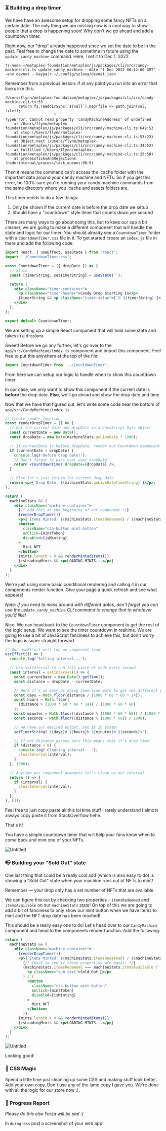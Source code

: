 ### ⏳ Building a drop timer

We have have an awesome setup for dropping some fancy NFTs on a certain date. The only thing we are missing now is a cool way to show people that a drop is happening soon! Why don't we go ahead and add a countdown timer.

Right now, our "drop" already happened since we set the date to be in the past. Feel free to change the date to sometime in future using the `update_candy_machine` command. Here, I set it to Dec 1, 2022.

```plaintext
ts-node ~/metaplex-foundation/metaplex/js/packages/cli/src/candy-machine-cli.ts update_candy_machine --date "1 Dec 2022 00:12:00 GMT" --env devnet --keypair ~/.config/solana/devnet.json
```

Remember from a previous lesson: if at any point you run into an error that looks like this:
```plaintext
/Users/flynn/metaplex-foundation/metaplex/js/packages/cli/src/candy-machine-cli.ts:53
      return fs.readdirSync(`${val}`).map(file => path.join(val, file));
                      ^
TypeError: Cannot read property 'candyMachineAddress' of undefined
    at /Users/flynn/metaplex-foundation/metaplex/js/packages/cli/src/candy-machine-cli.ts:649:53
    at step (/Users/flynn/metaplex-foundation/metaplex/js/packages/cli/src/candy-machine-cli.ts:53:23)
    at Object.next (/Users/flynn/metaplex-foundation/metaplex/js/packages/cli/src/candy-machine-cli.ts:34:53)
    at fulfilled (/Users/flynn/metaplex-foundation/metaplex/js/packages/cli/src/candy-machine-cli.ts:25:58)
    at processTicksAndRejections (node:internal/process/task_queues:96:5)
```

Then it means the command can't access the .cache folder with the important data around your candy machine and NFTs. So if you get this error, be 100% sure you're running your candy machine commands from the same directory where you .cache and assets folders are.

This timer needs to do a few things:

1. Only be shown if the current date is before the drop date we setup
2. Should have a "countdown" style timer that counts down per second

There are many ways to go about doing this, but to keep our app a bit cleaner, we are going to make a different component that will handle the state and logic for our timer. You should already see a `CountdownTimer` folder with a `CountdownTimer.css` file in it. To get started create an `index.js` file in there and add the following code:

```jsx
import React, { useEffect, useState } from 'react';
import './CountdownTimer.css';

const CountdownTimer = ({ dropDate }) => {
  // State
  const [timerString, setTimerString] = useState('');

  return (
    <div className="timer-container">
      <p className="timer-header">Candy Drop Starting In</p>
      {timerString && <p className="timer-value">{`⏰ ${timerString}`}</p>}
    </div>
  );
};

export default CountdownTimer;
```

We are setting up a simple React component that will hold some state and takes in a `dropDate`.

Sweet! Before we go any further, let's go over to the `app/src/CandyMachine/index.js` component and import this component. Feel free to put this anywhere at the top of the file:

```jsx
import CountdownTimer from '../CountdownTimer';
```

From here we can setup our logic to handle when to show this countdown timer.

In our case, we only want to show this component if the current date is **before** the drop date. **Else**, we'll go ahead and show the drop date and time.

Now that we have that figured out, let's write some code near the bottom of `app/src/CandyMachine/index.js`.

```jsx
// Create render function
const renderDropTimer = () => {
  // Get the current date and dropDate in a JavaScript Date object
  const currentDate = new Date();
  const dropDate = new Date(machineStats.goLiveData * 1000);

  // If currentDate is before dropDate, render our Countdown component
  if (currentDate < dropDate) {
    console.log('Before drop date!');
    // Don't forget to pass over your dropDate!
    return <CountdownTimer dropDate={dropDate} />;
  }

  // Else let's just return the current drop date
  return <p>{`Drop Date: ${machineStats.goLiveDateTimeString}`}</p>;
};

return (
  machineStats && (
    <div className="machine-container">
      {/* Add this at the beginning of our component */}
      {renderDropTimer()}
      <p>{`Items Minted: ${machineStats.itemsRedeemed} / ${machineStats.itemsAvailable}`}</p>
      <button
        className="cta-button mint-button"
        onClick={mintToken}
        disabled={isMinting}
      >
        Mint NFT
      </button>
      {mints.length > 0 && renderMintedItems()}
      {isLoadingMints && <p>LOADING MINTS...</p>}
    </div>
  )
);
```

We're just using some basic conditional rendering and calling it in our components render function. Give your page a quick refresh and see what appears!

*Note: if you need to mess around with different dates, don't forget you can use the `update_candy_machine` CLI command to change that to whatever you'd like!*

Nice. We can head back to the `CountdownTimer` component to get the rest of the logic setup. We want to see the timer countdown in realtime. We are going to use a bit of JavaScript fanciness to achieve this, but don't worry the logic is super straight forward.

```jsx
// Our useEffect will run on component load
useEffect(() => {
  console.log('Setting interval...');

  // Use setInterval to run this piece of code every second
  const interval = setInterval(() => {
    const currentDate = new Date().getTime();
    const distance = dropDate - currentDate;

    // Here it's as easy as doing some time math to get the different properties
    const days = Math.floor(distance / (1000 * 60 * 60 * 24));
    const hours = Math.floor(
      (distance % (1000 * 60 * 60 * 24)) / (1000 * 60 * 60)
    );
    const minutes = Math.floor((distance % (1000 * 60 * 60)) / (1000 * 60));
    const seconds = Math.floor((distance % (1000 * 60)) / 1000);

    // We have our desired output, set it in state!
    setTimerString(`${days}d ${hours}h ${minutes}m ${seconds}s`);

    // If our distance passes zero this means that it's drop time!
    if (distance < 0) {
      console.log('Clearing interval...');
      clearInterval(interval);
    }
  }, 1000);

  // Anytime our component unmounts let's clean up our interval
  return () => {
    if (interval) {
      clearInterval(interval);
    }
  };
}, []);
```

Feel free to just copy paste all this lol time stuff I rarely understand I almost always copy paste it from StackOverflow hehe.

That's it!

You have a simple countdown timer that will help your fans know when to come back and mint one of your NFTs.

![Untitled](https://i.imgur.com/OINimrr.png)

### 📭 Building your "Sold Out" state

One last thing that could be a really cool add (which is also easy to do) is showing a "Sold Out" state when your machine runs out of NFTs to mint!

Remember — your drop only has a set number of NFTs that are available.

We can figure this out by checking two properties - `itemsRedeemed` and `itemsAvailable` on our `machineStats` state! On top of this we are going to add a bit of fanciness to only show our mint button when we have items to mint and the NFT drop date has been reached!

This should be a really easy one to do! Let's head over to our `CandyMachine` component and head to the components render function. Add the following:

```jsx
return (
  machineStats && (
    <div className="machine-container">
      {renderDropTimer()}
      <p>{`Items Minted: ${machineStats.itemsRedeemed} / ${machineStats.itemsAvailable}`}</p>
        {/* Check to see if these properties are equal! */}
        {machineStats.itemsRedeemed === machineStats.itemsAvailable ? (
          <p className="sub-text">Sold Out 🙊</p>
        ) : (
          <button
            className="cta-button mint-button"
            onClick={mintToken}
            disabled={isMinting}
          >
            Mint NFT
          </button>
        )}
      {mints.length > 0 && renderMintedItems()}
      {isLoadingMints && <p>LOADING MINTS...</p>}
    </div>
  )
);
```

![Untitled](https://i.imgur.com/fYEzoeg.png)

Looking good!

### 🎨 CSS Magic

Spend a little time just cleaning up some CSS and making stuff look better. Add your own copy. Don't use any of the lame copy I gave you. We're done with all the logic for our store now :).

### 🚨 Progress Report

*Please do this else Farza will be sad :(*

In `#progress` post a screenshot of your web app!
